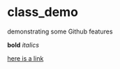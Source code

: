 # class_demo
demonstrating some Github features

**bold** *italics*

[here is a link](https://www.nebrwesleyan.edu)
